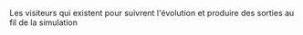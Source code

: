 Les visiteurs qui existent pour suivrent l'évolution et produire des sorties au fil de la simulation
